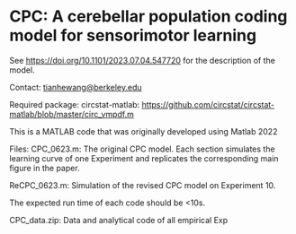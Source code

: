 # CPC: A cerebellar population coding model for sensorimotor learning
See https://doi.org/10.1101/2023.07.04.547720 for the description of the model.

Contact: tianhewang@berkeley.edu

Required package:
circstat-matlab: https://github.com/circstat/circstat-matlab/blob/master/circ_vmpdf.m

This is a MATLAB code that was originally developed using Matlab 2022

Files: 
CPC_0623.m: 
The original CPC model. Each section simulates the learning curve of one Experiment and replicates the corresponding main figure in the paper.

ReCPC_0623.m: 
Simulation of the revised CPC model on Experiment 10. 

The expected run time of each code should be <10s. 

CPC_data.zip: Data and analytical code of all empirical Exp
